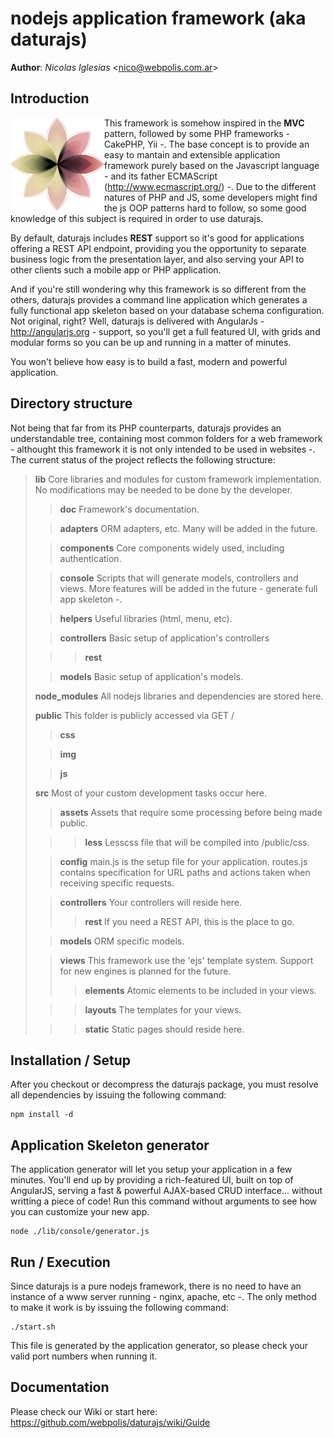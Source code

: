 nodejs application framework (aka daturajs)
===========================================

**Author**: _Nicolas Iglesias_ <<nico@webpolis.com.ar>>

Introduction
----------
<img width="150" align="left" src="https://github.com/webpolis/daturajs/blob/master/lib/doc/daturajs.png?raw=true" />

This framework is somehow inspired in the **MVC** pattern, followed by some PHP frameworks - CakePHP, Yii -.
The base concept is to provide an easy to mantain and extensible application framework 
purely based on the Javascript language - and its father ECMAScript (http://www.ecmascript.org/) -.
Due to the different natures of PHP and JS, some developers might find the js OOP patterns 
hard to follow, so some good knowledge of this subject is required in order to use daturajs.

By default, daturajs includes **REST** support so it's good for applications offering 
a REST API endpoint, providing you the opportunity to separate business logic from 
the presentation layer, and also serving your API to other clients such a mobile app 
or PHP application.

And if you're still wondering why this framework is so different from the others, 
daturajs provides a command line application which generates a fully functional 
app skeleton based on your database schema configuration. Not original, right? Well, 
daturajs is delivered with AngularJs - http://angularjs.org - support, so you'll get 
a full featured UI, with grids and modular forms so you can be up and running in a 
matter of minutes.

You won't believe how easy is to build a fast, modern and powerful application.


## Directory structure

Not being that far from its PHP counterparts, daturajs provides an understandable 
tree, containing most common folders for a web framework - althought this framework 
it is not only intended to be used in websites -.
The current status of the project reflects the following structure:

>**lib**  Core libraries and modules for custom framework implementation. 
No modifications may be needed to be done by the developer.
>>**doc**  Framework's documentation.
>
>>**adapters**  ORM adapters, etc. Many will be added in the future.
>
>>**components**  Core components widely used, including authentication.
>
>>**console**  Scripts that will generate models, controllers and views. 
More features will be added in the future - generate full app skeleton -.
>
>>**helpers**  Useful libraries (html, menu, etc).
>
>>**controllers**  Basic setup of application's controllers
>
>>>**rest**
>
>>**models**  Basic setup of application's models.
>
>**node_modules**  All nodejs libraries and dependencies are stored here.
>
>**public**  This folder is publicly accessed via GET /
>
>>**css**
>
>>**img**
>
>>**js**
>
>**src**  Most of your custom development tasks occur here.
>
>>**assets**  Assets that require some processing before being made public.
>
>>>**less**  Lesscss file that will be compiled into /public/css.
>
>>**config**  main.js is the setup file for your application. 
routes.js contains specification for URL paths and actions taken when receiving specific requests.
>
>>**controllers**  Your controllers will reside here.
>>>**rest**  If you need a REST API, this is the place to go.
>
>>**models**  ORM specific models.
>
>>**views**  This framework use the 'ejs' template system. 
Support for new engines is planned for the future.
>>>**elements**  Atomic elements to be included in your views.
>
>>>**layouts**  The templates for your views.
>
>>>**static**  Static pages should reside here.

## Installation / Setup

After you checkout or decompress the daturajs package, you must resolve all dependencies by 
issuing the following command:

```
npm install -d
```

## Application Skeleton generator

The application generator will let you setup your application in a few minutes. 
You'll end up by providing a rich-featured UI, built on top of AngularJS, serving 
a fast & powerful AJAX-based CRUD interface... without writting a piece of code!
Run this command without arguments to see how you can customize your new app.

```
node ./lib/console/generator.js
```

## Run / Execution

Since daturajs is a pure nodejs framework, there is no need to have an instance of a 
www server running - nginx, apache, etc -. The only method to make it work is by 
issuing the following command:

```
./start.sh
```

This file is generated by the application generator, so please check your valid 
port numbers when running it.

## Documentation

Please check our Wiki or start here: https://github.com/webpolis/daturajs/wiki/Guide

